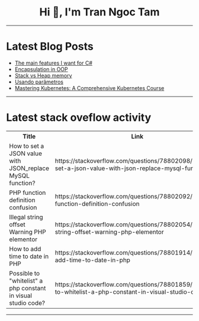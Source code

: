 <h1 align="center">Hi 👋, I'm Tran Ngoc Tam</h1>

---

# Latest Blog Posts 
<!-- BLOG-POST-LIST:START -->
- [The main features I want for C#](https://dev.to/symbiogenesis/the-main-features-i-want-for-c-3f2n)
- [Encapsulation in OOP](https://dev.to/ghulam_mujtaba_247/encapsulation-in-oop-2nn1)
- [Stack vs Heap memory](https://dev.to/amulgaurav/stack-vs-heap-memory-43d1)
- [Usando parâmetros](https://dev.to/devsjavagirls/usando-parametros-245c)
- [Mastering Kubernetes: A Comprehensive Kubernetes Course](https://dev.to/labex/mastering-kubernetes-a-comprehensive-kubernetes-course-3mpk)
<!-- BLOG-POST-LIST:END -->

---

# Latest stack oveflow activity
<table>
  <tr><th>Title</th><th>Link</th></tr>
  <!-- STACKOVERFLOW:START --><tr><td>How to set a JSON value with JSON_replace MySQL function?</td><td>https://stackoverflow.com/questions/78802098/how-to-set-a-json-value-with-json-replace-mysql-function</td></tr><tr><td>PHP function definition confusion</td><td>https://stackoverflow.com/questions/78802092/php-function-definition-confusion</td></tr><tr><td>Illegal string offset Warning PHP elementor</td><td>https://stackoverflow.com/questions/78802054/illegal-string-offset-warning-php-elementor</td></tr><tr><td>How to add time to date in PHP</td><td>https://stackoverflow.com/questions/78801914/how-to-add-time-to-date-in-php</td></tr><tr><td>Possible to &quot;whitelist&quot; a php constant in visual studio code?</td><td>https://stackoverflow.com/questions/78801859/possible-to-whitelist-a-php-constant-in-visual-studio-code</td></tr><!-- STACKOVERFLOW:END -->
</table>

---



